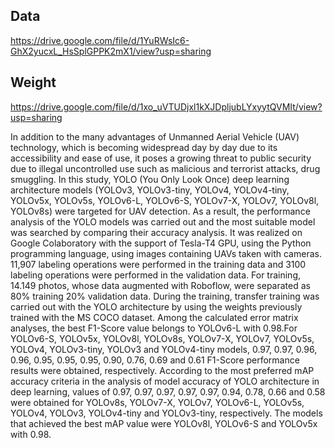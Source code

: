 ## Data
https://drive.google.com/file/d/1YuRWsIc6-GhX2yucxL_HsSplGPPK2mX1/view?usp=sharing

## Weight
https://drive.google.com/file/d/1xo_uVTUDjxl1kXJDpljubLYxyytQVMIt/view?usp=sharing

In addition to the many advantages of Unmanned Aerial Vehicle (UAV) technology, which is becoming widespread day by day due to its accessibility and ease of use, it poses a growing threat to public security due to illegal uncontrolled use such as malicious and terrorist attacks, drug smuggling. In this study, YOLO (You Only Look Once) deep learning architecture models (YOLOv3, YOLOv3-tiny, YOLOv4, YOLOv4-tiny, YOLOv5x, YOLOv5s, YOLOv6-L, YOLOv6-S, YOLOv7-X, YOLOv7, YOLOv8l, YOLOv8s) were targeted for UAV detection. As a result, the performance analysis of the YOLO models was carried out and the most suitable model was searched by comparing their accuracy analysis. It was realized on Google Colaboratory with the support of Tesla-T4 GPU, using the Python programming language, using images containing UAVs taken with cameras. 11,907 labeling operations were performed in the training data and 3100 labeling operations were performed in the validation data. For training, 14.149 photos, whose data augmented with Roboflow, were separated as 80% training 20% validation data. During the training, transfer training was carried out with the YOLO architecture by using the weights previously trained with the MS COCO dataset. Among the calculated error matrix analyses, the best F1-Score value belongs to YOLOv6-L with 0.98.For YOLOv6-S, YOLOv5x, YOLOv8l, YOLOv8s, YOLOv7-X, YOLOv7, YOLOv5s, YOLOv4, YOLOv3-tiny, YOLOv3 and YOLOv4-tiny models, 0.97, 0.97, 0.96, 0.96, 0.95, 0.95, 0.95, 0.90, 0.76, 0.69 and 0.61 F1-Score performance results were obtained, respectively. According to the most preferred mAP accuracy criteria in the analysis of model accuracy of YOLO architecture in deep learning, values of 0.97, 0.97, 0.97, 0.97, 0.97, 0.94, 0.78, 0.66 and 0.58 were obtained for YOLOv8s, YOLOv7-X, YOLOv7, YOLOv6-L, YOLOv5s, YOLOv4, YOLOv3, YOLOv4-tiny and YOLOv3-tiny, respectively. The models that achieved the best mAP value were YOLOv8l, YOLOv6-S and YOLOv5x with 0.98.
